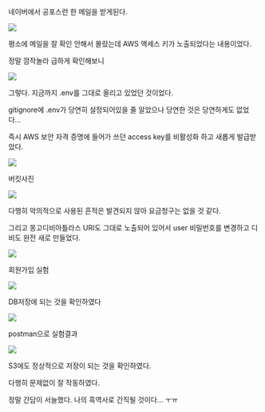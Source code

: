 네이버에서 공포스런 한 메일을 받게된다.

![](https://images.velog.io/images/shinsw627/post/1d57d6fa-b044-4b91-b9ae-295c8992a3d3/image.png)

평소에 메일을 잘 확인 안해서 몰랐는데 AWS 액세스 키가 노출되었다는 내용이었다.

정말 깜작놀라 급하게 확인해보니

![](https://images.velog.io/images/shinsw627/post/2cf4aa2c-4262-4696-8433-366a6cd3e83a/image.png)

그렇다. 지금까지 .env를 그대로 올리고 있었던 것이었다.

gitignore에 .env가 당연히 설정되어있을 줄 알았으나 당연한 것은 당연하게도 없었다...

즉시 AWS 보안 자격 증명에 들어가 쓰던 access key를 비활성화 하고 새롭게 발급받았다.

![](https://images.velog.io/images/shinsw627/post/74c2b0a6-3a22-4aa4-b781-409b2ffbe2d1/image.png)

버킷사진

![](https://images.velog.io/images/shinsw627/post/4124d7a1-136c-42f4-9988-c27cbbb564ab/image.png)

다행히 악의적으로 사용된 흔적은 발견되지 않아 요금청구는 없을 것 같다.

그리고 몽고디비아틀라스 URI도 그대로 노출되어 있어서 user 비밀번호를 변경하고 디비도 완전 새로 만들었다.

![](https://images.velog.io/images/shinsw627/post/f99c0cf4-fda9-4b9f-9c22-2860b47b12e0/image.png)

회원가입 실험

![](https://images.velog.io/images/shinsw627/post/8b2cc90f-3d91-4fd2-a2e8-50a15b49d4b9/image.png)

DB저장에 되는 것을 확인하였다

![](https://images.velog.io/images/shinsw627/post/df0baf28-ee30-46e7-b9de-b2cac305fc13/image.png)

postman으로 실험결과

![](https://images.velog.io/images/shinsw627/post/828d3854-2722-4453-8422-e8ad8225b239/image.png)

S3에도 정상적으로 저장이 되는 것을 확인하였다.

다행히 문제없이 잘 작동하였다.

정말 간담이 서늘했다.
나의 흑역사로 간직될 것이다... ㅜㅠ
